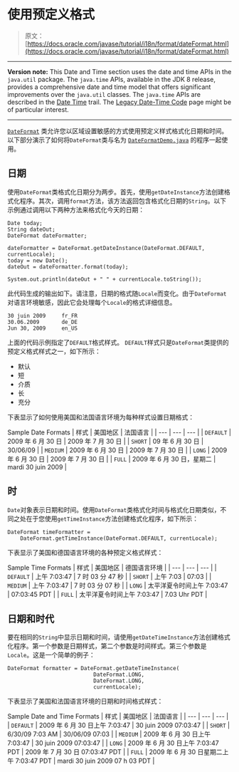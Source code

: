 # 使用预定义格式

> 原文： [https://docs.oracle.com/javase/tutorial/i18n/format/dateFormat.html](https://docs.oracle.com/javase/tutorial/i18n/format/dateFormat.html)

* * *

**Version note:** This Date and Time section uses the date and time APIs in the `java.util` package. The `java.time` APIs, available in the JDK 8 release, provides a comprehensive date and time model that offers significant improvements over the `java.util` classes. The `java.time` APIs are described in the [Date Time](../../datetime/index.html) trail. The [Legacy Date-Time Code](../../datetime/iso/legacy.html) page might be of particular interest.

* * *

[`DateFormat`](https://docs.oracle.com/javase/8/docs/api/java/text/DateFormat.html) 类允许您以区域设置敏感的方式使用预定义样式格式化日期和时间。以下部分演示了如何将`DateFormat`类与名为 [`DateFormatDemo.java`](examples/DateFormatDemo.java) 的程序一起使用。

## 日期

使用`DateFormat`类格式化日期分为两步。首先，使用`getDateInstance`方法创建格式化程序。其次，调用`format`方法，该方法返回包含格式化日期的`String`。以下示例通过调用以下两种方法来格式化今天的日期：

```
Date today;
String dateOut;
DateFormat dateFormatter;

dateFormatter = DateFormat.getDateInstance(DateFormat.DEFAULT, currentLocale);
today = new Date();
dateOut = dateFormatter.format(today);

System.out.println(dateOut + " " + currentLocale.toString());

```

此代码生成的输出如下。请注意，日期的格式随`Locale`而变化。由于`DateFormat`对语言环境敏感，因此它会处理每个`Locale`的格式详细信息。

```
30 juin 2009     fr_FR
30.06.2009       de_DE
Jun 30, 2009     en_US

```

上面的代码示例指定了`DEFAULT`格式样式。 `DEFAULT`样式只是`DateFormat`类提供的预定义格式样式之一，如下所示：

*   默认
*   短
*   介质
*   长
*   充分

下表显示了如何使用美国和法国语言环境为每种样式设置日期格式：

Sample Date Formats
| 样式 | 美国地区 | 法国语言 |
| --- | --- | --- |
| `DEFAULT` | 2009 年 6 月 30 日 | 2009 年 7 月 30 日 |
| `SHORT` | 09 年 6 月 30 日 | 30/06/09 |
| `MEDIUM` | 2009 年 6 月 30 日 | 2009 年 7 月 30 日 |
| `LONG` | 2009 年 6 月 30 日 | 2009 年 7 月 30 日 |
| `FULL` | 2009 年 6 月 30 日，星期二 | mardi 30 juin 2009 |

## 时

`Date`对象表示日期和时间。使用`DateFormat`类格式化时间与格式化日期类似，不同之处在于您使用`getTimeInstance`方法创建格式化程序，如下所示：

```
DateFormat timeFormatter =
    DateFormat.getTimeInstance(DateFormat.DEFAULT, currentLocale);

```

下表显示了美国和德国语言环境的各种预定义格式样式：

Sample Time Formats
| 样式 | 美国地区 | 德国语言环境 |
| --- | --- | --- |
| `DEFAULT` | 上午 7:03:47 | 7 时 03 分 47 秒 |
| `SHORT` | 上午 7:03 | 07:03 |
| `MEDIUM` | 上午 7:03:47 | 7 时 03 分 07 秒 |
| `LONG` | 太平洋夏令时间上午 7:03:47 | 07:03:45 PDT |
| `FULL` | 太平洋夏令时间上午 7:03:47 | 7.03 Uhr PDT |

## 日期和时代

要在相同的`String`中显示日期和时间，请使用`getDateTimeInstance`方法创建格式化程序。第一个参数是日期样式，第二个参数是时间样式。第三个参数是`Locale`。这是一个简单的例子：

```
DateFormat formatter = DateFormat.getDateTimeInstance(
                           DateFormat.LONG, 
                           DateFormat.LONG, 
                           currentLocale);

```

下表显示了美国和法国语言环境的日期和时间格式样式：

Sample Date and Time Formats
| 样式 | 美国地区 | 法国语言 |
| --- | --- | --- |
| `DEFAULT` | 2009 年 6 月 30 日上午 7:03:47 | 30 juin 2009 07:03:47 |
| `SHORT` | 6/30/09 7:03 AM | 30/06/09 07:03 |
| `MEDIUM` | 2009 年 6 月 30 日上午 7:03:47 | 30 juin 2009 07:03:47 |
| `LONG` | 2009 年 6 月 30 日上午 7:03:47 PDT | 2009 年 7 月 30 日 07:03:47 PDT |
| `FULL` | 2009 年 6 月 30 日星期二上午 7:03:47 PDT | mardi 30 juin 2009 07 h 03 PDT |